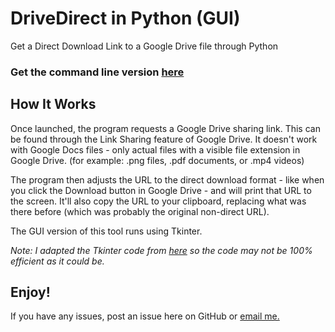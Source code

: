 # DriveDirect in Python (GUI)
Get a Direct Download Link to a Google Drive file through Python

### Get the command line version [here](https://github.com/ThisIsNoahEvans/DriveDirect-CMD)

## How It Works
Once launched, the program requests a Google Drive sharing link. This can be found through the Link Sharing feature of Google Drive. It doesn't work with Google Docs files - only actual files with a visible file extension in Google Drive. (for example: .png files, .pdf documents, or .mp4 videos)

The program then adjusts the URL to the direct download format - like when you click the Download button in Google Drive - and will print that URL to the screen. It'll also copy the URL to your clipboard, replacing what was there before (which was probably the original non-direct URL).

The GUI version of this tool runs using Tkinter.

*Note: I adapted the Tkinter code from [here](https://datatofish.com/entry-box-tkinter) so the code may not be 100% efficient as it could be.*

## Enjoy!
If you have any issues, post an issue here on GitHub or [email me.](mailto:programming@itsnoahevans.co.uk)
